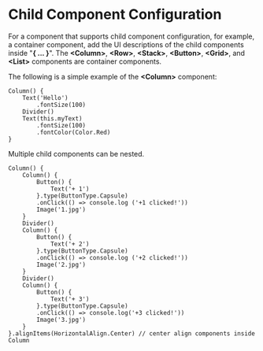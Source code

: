 # Child Component Configuration<a name="EN-US_TOPIC_0000001157228875"></a>

For a component that supports child component configuration, for example, a container component, add the UI descriptions of the child components inside "**\{ ... \}**". The  **<Column\>**,  **<Row\>**,  **<Stack\>**,  **<Button\>**,  **<Grid\>**, and  **<List\>**  components are container components.

The following is a simple example of the  **<Column\>**  component:

```
Column() {
    Text('Hello')
        .fontSize(100)
    Divider()
    Text(this.myText)
        .fontSize(100)
        .fontColor(Color.Red)
}
```

Multiple child components can be nested.

```
Column() {
    Column() {
        Button() {
            Text('+ 1')
        }.type(ButtonType.Capsule)
        .onClick(() => console.log ('+1 clicked!'))
        Image('1.jpg')
    }
    Divider()
    Column() {
        Button() {
            Text('+ 2')
        }.type(ButtonType.Capsule)
        .onClick(() => console.log ('+2 clicked!'))
        Image('2.jpg')
    }
    Divider()
    Column() {
        Button() {
            Text('+ 3')
        }.type(ButtonType.Capsule)
        .onClick(() => console.log('+3 clicked!'))
        Image('3.jpg')
    }
}.alignItems(HorizontalAlign.Center) // center align components inside Column
```

